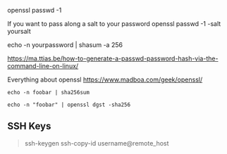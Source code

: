 
openssl passwd -1

If you want to pass along a salt to your password
openssl passwd -1 -salt yoursalt


echo -n yourpassword | shasum -a 256

https://ma.ttias.be/how-to-generate-a-passwd-password-hash-via-the-command-line-on-linux/


Everything about openssl
https://www.madboa.com/geek/openssl/


`echo -n foobar | sha256sum`

`echo -n "foobar" | openssl dgst -sha256`

## SSH Keys

> ssh-keygen
> ssh-copy-id username@remote_host